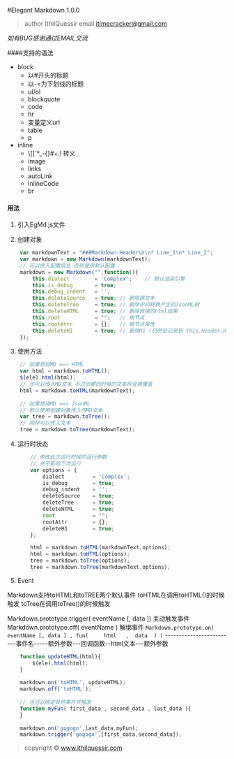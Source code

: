 #Elegant Markdown 1.0.0

> author IthilQuessir
> email  itimecracker@gmail.com

*如有BUG感谢通过EMAIL交流*

####支持的语法

* block
	* 以#开头的标题
	* 以-=为下划线的标题
	* ul/ol
	* blockquote
	* code
	* hr
	* 变量定义url
	* table
	* p
* inline
	* \\[]`*_-{}[]()#+.! 转义
	* image
	* links
	* autoLink
	* inlineCode
	* br

#### 用法

1. 引入EgMd.js文件

2. 创建对象

```javascript
	var markdownText = "###Markdown-Header\n\n* Line_1\n* Line_2";
	var markdown = new Markdown(markdownText);
	// 可以传入配置信息 否则使用默认配置
	markdown = new Markdown("",function(){
		this.dialect		= 'Complex';	// 默认渲染引擎
		this.is_debug		= true;
		this.debug_indent	= '';
		this.deleteSource	= true;	// 删除源文本
		this.deleteTree		= true;	// 删除中间转换产生的JsonML树
		this.deleteHTML		= true;	// 删除转换的html结果
		this.root			= "";	// 根节点
		this.rootAttr		= {};	// 根节点属性
		this.deleteH1		= true;	// 删除H1 (仍然会记录到 this.Header.H1)
	});
```

3. 使用方法

```javascript
    // 如果想将MD ==> HTML
    var html = markdown.toHTML();
    $(ele).html(html);
    // 也可以传入MD文本 不过创建的时候的文本将会被覆盖
    html = markdown.toHTML(markdownText);
    
    // 如果想讲MD ==> JsonML
    // 默认使用创建对象传入的MD文本
    var tree = markdown.toTree();
    // 同样可以传入文本
    tree = markdown.toTree(markdownText);
```	

4. 运行时状态

    ```javascript
        // 修改此次运行时候的运行参数
        // 并不影响下次运行
        var options = {
            dialect			= 'Complex';
            is_debug		= true;
            debug_indent	= '';
            deleteSource	= true;
            deleteTree		= true;
            deleteHTML		= true;
            root			= "";
            rootAttr		= {};
            deleteH1		= true;
        };
	
    	html = markdown.toHTML(markdownText,options);
    	html = markdown.toHTML(options);
    	tree = markdown.toTree(options);
    	tree = markdown.toTree(markdownText,options);
    ```

5. Event

Markdown支持toHTML和toTREE两个默认事件
toHTML在调用toHTML()的时候触发
toTree在调用toTree()的时候触发

Markdown.prototype.trigger( eventName [, data ]) 主动触发事件
Markdown.prototype.off( eventName )     解绑事件
`Markdown.prototype.on( eventName [, data ] , fun(     html   ,  data  ) )`
-------------------------事件名-----额外参数---回调函数--html文本---额外参数

```javascript
	function updateHTML(html){
		$(ele).html(html);
	}
	
	markdown.on('toHTML', updateHTML);
	markdown.off('toHTML');
	
	// 也可以绑定其他事件并触发
	function myFun( first_data , second_data , last_data ){
	}
	
	markdown.on('gogogo',last_data,myFun);
	markdown.trigger('gogogo',[first_data,second_data]);
```	



> copyright © www.ithilquessir.com